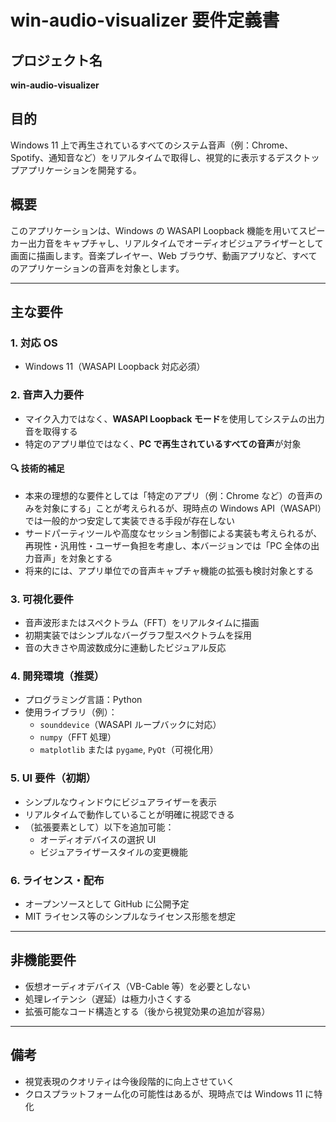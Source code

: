 # win-audio-visualizer 要件定義書

## プロジェクト名

**win-audio-visualizer**

## 目的

Windows 11 上で再生されているすべてのシステム音声（例：Chrome、Spotify、通知音など）をリアルタイムで取得し、視覚的に表示するデスクトップアプリケーションを開発する。

## 概要

このアプリケーションは、Windows の WASAPI Loopback 機能を用いてスピーカー出力音をキャプチャし、リアルタイムでオーディオビジュアライザーとして画面に描画します。音楽プレイヤー、Web ブラウザ、動画アプリなど、すべてのアプリケーションの音声を対象とします。

---

## 主な要件

### 1. 対応 OS

- Windows 11（WASAPI Loopback 対応必須）

### 2. 音声入力要件

- マイク入力ではなく、**WASAPI Loopback モード**を使用してシステムの出力音を取得する
- 特定のアプリ単位ではなく、**PC で再生されているすべての音声**が対象

#### 🔍 技術的補足

- 本来の理想的な要件としては「特定のアプリ（例：Chrome など）の音声のみを対象にする」ことが考えられるが、現時点の Windows API（WASAPI）では一般的かつ安定して実装できる手段が存在しない
- サードパーティツールや高度なセッション制御による実装も考えられるが、再現性・汎用性・ユーザー負担を考慮し、本バージョンでは「PC 全体の出力音声」を対象とする
- 将来的には、アプリ単位での音声キャプチャ機能の拡張も検討対象とする

### 3. 可視化要件

- 音声波形またはスペクトラム（FFT）をリアルタイムに描画
- 初期実装ではシンプルなバーグラフ型スペクトラムを採用
- 音の大きさや周波数成分に連動したビジュアル反応

### 4. 開発環境（推奨）

- プログラミング言語：Python
- 使用ライブラリ（例）：
  - `sounddevice`（WASAPI ループバックに対応）
  - `numpy`（FFT 処理）
  - `matplotlib` または `pygame`, `PyQt`（可視化用）

### 5. UI 要件（初期）

- シンプルなウィンドウにビジュアライザーを表示
- リアルタイムで動作していることが明確に視認できる
- （拡張要素として）以下を追加可能：
  - オーディオデバイスの選択 UI
  - ビジュアライザースタイルの変更機能

### 6. ライセンス・配布

- オープンソースとして GitHub に公開予定
- MIT ライセンス等のシンプルなライセンス形態を想定

---

## 非機能要件

- 仮想オーディオデバイス（VB-Cable 等）を必要としない
- 処理レイテンシ（遅延）は極力小さくする
- 拡張可能なコード構造とする（後から視覚効果の追加が容易）

---

## 備考

- 視覚表現のクオリティは今後段階的に向上させていく
- クロスプラットフォーム化の可能性はあるが、現時点では Windows 11 に特化

